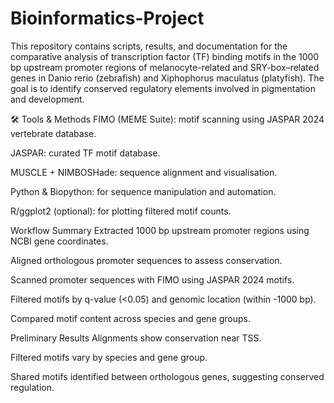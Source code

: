 # Bioinformatics-Project
This repository contains scripts, results, and documentation for the comparative analysis of transcription factor (TF) binding motifs in the 1000 bp upstream promoter regions of melanocyte-related and SRY-box–related genes in Danio rerio (zebrafish) and Xiphophorus maculatus (platyfish). The goal is to identify conserved regulatory elements involved in pigmentation and development.

🛠 Tools & Methods
FIMO (MEME Suite): motif scanning using JASPAR 2024 vertebrate database.

JASPAR: curated TF motif database.

MUSCLE + NIMBOSHade: sequence alignment and visualisation.

Python & Biopython: for sequence manipulation and automation.

R/ggplot2 (optional): for plotting filtered motif counts.

Workflow Summary
Extracted 1000 bp upstream promoter regions using NCBI gene coordinates.

Aligned orthologous promoter sequences to assess conservation.

Scanned promoter sequences with FIMO using JASPAR 2024 motifs.

Filtered motifs by q-value (<0.05) and genomic location (within -1000 bp).

Compared motif content across species and gene groups.

Preliminary Results
Alignments show conservation near TSS.

Filtered motifs vary by species and gene group.

Shared motifs identified between orthologous genes, suggesting conserved regulation.
